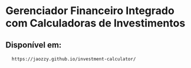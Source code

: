 <h1>Gerenciador Financeiro Integrado com Calculadoras de Investimentos</h1>

<h2>Disponível em:</h2>
<pre>
  <code>https://jaozzy.github.io/investment-calculator/</code>
</pre>
